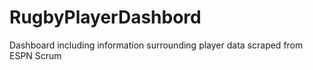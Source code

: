 # RugbyPlayerDashbord
Dashboard including information surrounding player data scraped from ESPN Scrum 
